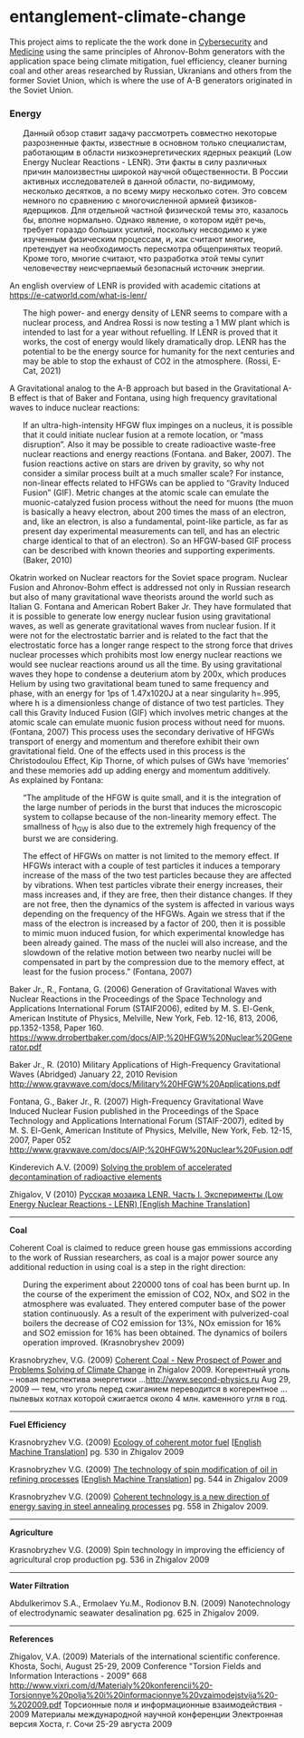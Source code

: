 # entanglement-climate-change
This project aims to replicate the the work done in <a href="https://github.com/autonomous019/ahronov-bohm-cybersecurity">Cybersecurity</a> and <a href="https://github.com/autonomous019/entanglement-medicine">Medicine</a> using the same principles of Ahronov-Bohm generators with the application space being climate mitigation, fuel efficiency, cleaner burning coal and other areas researched by Russian, Ukranians and others from the former Soviet Union, which is where the use of A-B generators originated in the Soviet Union. 

<h3>Energy</h3>

<ul>
Данный обзор ставит задачу рассмотреть совместно некоторые разрозненные факты, известные в основном только специалистам, работающим в области низкоэнергетических ядерных реакций (Low Energy Nuclear Reactions - LENR). Эти факты в силу различных причин малоизвестны широкой научной общественности. В России активных исследователей в данной области, по-видимому, несколько десятков, а по всему миру несколько сотен. Это совсем немного по сравнению с многочисленной армией физиков-ядерщиков. Для отдельной частной физической темы это, казалось бы, вполне нормально. Однако явление, о котором идёт речь, требует гораздо больших усилий, поскольку несводимо к уже изученным физическим процессам, и, как считают многие, претендует на необходимость пересмотра общепринятых теорий. Кроме того, многие считают, что разработка этой темы сулит человечеству неисчерпаемый безопасный источник энергии.
</ul>

An english overview of LENR is provided with academic citations at https://e-catworld.com/what-is-lenr/
<ul>
  The high power- and energy density of LENR seems to compare with a nuclear process, and Andrea Rossi is now testing a 1 MW plant which is intended to last for a year without refuelling. If LENR is proved that it works, the cost of energy would likely dramatically drop. LENR has the potential to be the energy source for humanity for the next centuries and may be able to stop the exhaust of CO2 in the atmosphere. (Rossi, E-Cat, 2021)
  </ul>
  
A Gravitational analog to the A-B approach but based in the Gravitational A-B effect is that of Baker and Fontana, using high frequency gravitational waves to induce nuclear reactions:

<ul>
  If an ultra-high-intensity HFGW flux impinges on a nucleus, it is possible that it could
initiate nuclear fusion at a remote location, or “mass disruption”. Also it may be possible
to create radioactive waste-free nuclear reactions and energy reactions (Fontana. and
Baker, 2007). The fusion reactions active on stars are driven by gravity, so why not
consider a similar process built at a much smaller scale? For instance, non-linear effects
related to HFGWs can be applied to “Gravity Induced Fusion” (GIF). Metric changes at
the atomic scale can emulate the muonic-catalyzed fusion process without the need for
muons (the muon is basically a heavy electron, about 200 times the mass of an electron,
and, like an electron, is also a fundamental, point-like particle, as far as present day
experimental measurements can tell, and has an electric charge identical to that of an
electron). So an HFGW-based GIF process can be described with known theories and
supporting experiments. (Baker, 2010)
  
</ul>

Okatrin worked on Nuclear reactors for the Soviet space program. Nuclear Fusion and Ahronov-Bohm effect is addressed not only in Russian research but also of many gravitational wave theorists around the world such as Italian G. Fontana and American Robert Baker Jr. They have formulated that it is possible to generate low energy nuclear fusion using gravitational waves, as well as generate gravitational waves from nuclear fusion.  If it were not for the electrostatic barrier and is related to the fact that the electrostatic force has a longer range respect to the strong force that drives nuclear processes which prohibits most low energy nuclear reactions we would see nuclear reactions around us all the time.  By using gravitational waves they hope to condense a deuterium atom by 200x, which produces Helium by using  two gravitational beam tuned to same frequency and phase, with an energy for 1ps of 1.47x1020J at a near singularity h=.995, where h is a dimensionless change of distance of two test particles.  They call this Gravity Induced Fusion (GIF) which involves metric changes at the atomic scale can emulate muonic fusion process without need for muons. (Fontana, 2007) This process uses the secondary derivative of HFGWs transport of energy and momentum and therefore exhibit their own gravitational field. One of the effects used in this process is the Christodoulou Effect, Kip Thorne, of which pulses of GWs have ‘memories’ and these memories add up adding energy and momentum additively.  
As explained by Fontana:

<ul>
“The amplitude of the HFGW is quite small, and it is the integration of the large number of periods in the burst that
induces the microscopic system to collapse because of the non-linearity memory effect. The smallness of h<sub>GW</sub> is
also due to the extremely high frequency of the burst we are considering.

</ul>
<ul>
The effect of HFGWs on matter is not limited to the memory effect. If HFGWs interact with a couple of test
particles it induces a temporary increase of the mass of the two test particles because they are affected by vibrations.
When test particles vibrate their energy increases, their mass increases and, if they are free, then their distance
changes. If they are not free, then the dynamics of the system is affected in various ways depending on the
frequency of the HFGWs. Again we stress that if the mass of the electron is increased by a factor of 200, then it is
possible to mimic muon induced fusion, for which experimental knowledge has been already gained. The mass of
the nuclei will also increase, and the slowdown of the relative motion between two nearby nuclei will be
compensated in part by the compression due to the memory effect, at least for the fusion process.” (Fontana, 2007)
</ul>

 
Baker Jr., R., Fontana, G. (2006) Generation of Gravitational Waves with Nuclear Reactions in the Proceedings of the Space Technology and Applications International Forum (STAIF2006), edited by M. S. El-Genk, American Institute of Physics, Melville, New York, Feb. 12-16, 813, 2006, pp.1352-1358, Paper 160.
https://www.drrobertbaker.com/docs/AIP;%20HFGW%20Nuclear%20Generator.pdf

Baker Jr., R. (2010) Military Applications of High-Frequency Gravitational Waves (Abridged) January 22, 2010 Revision http://www.gravwave.com/docs/Military%20HFGW%20Applications.pdf

Fontana, G., Baker Jr., R. (2007) High-Frequency Gravitational Wave Induced Nuclear Fusion published in the Proceedings of the Space Technology and Applications International Forum (STAIF-2007), edited by M. S. El-Genk, American Institute of Physics, Melville, New York, Feb. 12-15, 2007, Paper 052 http://www.gravwave.com/docs/AIP;%20HFGW%20Nuclear%20Fusion.pdf

Kinderevich A.V. (2009) <a href="http://www.second-physics.ru/sochi2009/pdf/p608-613.pdf">Solving the problem of accelerated decontamination of radioactive elements</a>

Zhigalov, V (2010) <a href="https://github.com/autonomous019/entanglement-climate-change/blob/main/LENR-ru.pdf">Русская мозаика LENR. Часть I. Эксперименты (Low Energy Nuclear Reactions - LENR) [<a href="https://github.com/autonomous019/entanglement-climate-change/blob/main/Russian%20mosaic%20LENR.pdf">English Machine Translation</a>] 
  
  
<hr>

<b>Coal</b>

Coherent Coal is claimed to reduce green house gas emmissions according to the work of Russian researchers, as coal is a major power source any additional reduction in using coal is a step in the right direction:

<ul>
  During the experiment about 220000 tons of coal has been burnt up. In the course of the experiment the
emission of CO2, NOx, and SO2 in the atmosphere was evaluated. They entered computer
base of the power station continuously. As a result of the experiment with pulverized-coal
boilers the decrease of CO2 emission for 13%, NOx emission for 16% and SO2 emission for
16% has been obtained. The dynamics of boilers operation improved.
(Krasnobryshev 2009) 
 
 </ul> 

Krasnobryzhev, V.G. (2009) <a href="http://www.second-physics.ru/sochi2009/pdf/p506-509.pdf">Coherent Сoal - New Prospect of Power and Problems Solving of Climate Change</a> in Zhigalov 2009.
Когерентный уголь – новая перспектива энергетики ...http://www.second-physics.ru  Aug 29, 2009 — тем, что уголь перед сжиганием переводится в когерентное ... пылевых котлах которой сжигается около 4 млн. каменного угля в год.

<hr>

<b>Fuel Efficiency</b>

Krasnobryzhev V.G. (2009) <a href="http://www.second-physics.ru/sochi2009/pdf/p530-535.pdf">Ecology of coherent motor fuel</a> [<a href="https://github.com/autonomous019/entanglement-climate-change/blob/main/Kraznobryzhev-%20Ecology%20of%20coherent%20motor%20fuel%20Krasnobryzhev%20V.G_.pdf">English Machine Translation</a>] pg. 530 in Zhigalov 2009 


Krasnobryzhev V.G. (2009) <a href="http://www.second-physics.ru/sochi2009/pdf/p544-551.pdf">The technology of spin modification of oil in refining processes</a> [<a href="https://github.com/autonomous019/entanglement-climate-change/blob/main/kraznobryshev%20The%20technology%20of%20spin%20modification%20of%20oil%20in%20the%20refining%20processes%20Krasn.pdf">English Machine Translation</a>] pg. 544 in Zhigalov 2009

Krasnobryzhev V.G. (2009) <a href="http://www.second-physics.ru/sochi2009/pdf/p558-563.pdf">Coherent technology is a new direction of energy saving in steel annealing processes</a> pg. 558 in Zhigalov 2009.


<hr>

<b>Agriculture</b>

Krasnobryzhev V.G. (2009) Spin technology in improving the efficiency of agricultural crop production  pg. 536 in Zhigalov 2009



<hr>

<b>Water Filtration</b>

Abdulkerimov S.A., Ermolaev Yu.M.,  Rodionov B.N. (2009) Nanotechnology of electrodynamic seawater desalination pg. 625 in Zhigalov 2009.


<hr>

<b>References</b>

Zhigalov, V.A. (2009) Materials of the international scientific conference. Khosta, Sochi, August 25-29, 2009 Conference "Torsion Fields and Information Interactions - 2009" 668
http://www.vixri.com/d/Materialy%20konferencii%20-Torsionnye%20polja%20i%20informacionnye%20vzaimodejstvija%20-%202009.pdf
Торсионные поля и информационные взаимодействия - 2009 Материалы международной научной конференции Электронная версия Хоста, г. Сочи 25-29 августа 2009



